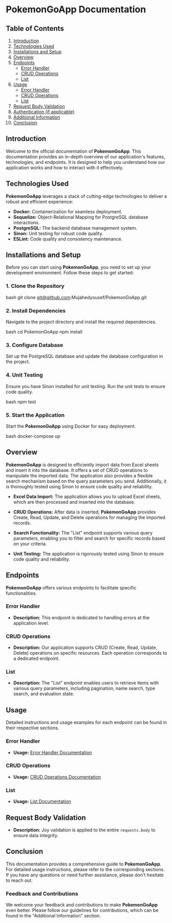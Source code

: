 # PokemonGoApp Documentation

## Table of Contents
1. [Introduction](#introduction)
2. [Technologies Used](#technologies-used)
3. [Installations and Setup](#installations-and-setup)
4. [Overview](#overview)
5. [Endpoints](#endpoints)
   - [Error Handler](#error-handler)
   - [CRUD Operations](#crud-operations)
   - [List](#list)
6. [Usage](#usage)
   - [Error Handler](#usage-error-handler)
   - [CRUD Operations](#usage-crud-operations)
   - [List](#usage-list)
7. [Request Body Validation](#request-body-validation)
8. [Authentication (if applicable)](#authentication)
9. [Additional Information](#additional-information)
10. [Conclusion](#conclusion)

## Introduction
Welcome to the official documentation of **PokemonGoApp**. This documentation provides an in-depth overview of our application's features, technologies, and endpoints. It is designed to help you understand how our application works and how to interact with it effectively.

## Technologies Used
**PokemonGoApp** leverages a stack of cutting-edge technologies to deliver a robust and efficient experience:

- **Docker:** Containerization for seamless deployment.
- **Sequelize:** Object-Relational Mapping for PostgreSQL database interactions.
- **PostgreSQL:** The backend database management system.
- **Sinon:** Unit testing for robust code quality.
- **ESLint:** Code quality and consistency maintenance.

## Installations and Setup
Before you can start using **PokemonGoApp**, you need to set up your development environment. Follow these steps to get started:

### 1. Clone the Repository
bash
git clone git@github.com:Mujahedyousef/PokemonGoApp.git


### 2. Install Dependencies
Navigate to the project directory and install the required dependencies.

bash
cd PokemonGoApp
npm install


### 3. Configure Database
Set up the PostgreSQL database and update the database configuration in the project.

### 4. Unit Testing
Ensure you have Sinon installed for unit testing. Run the unit tests to ensure code quality.

bash
npm test


### 5. Start the Application
Start the **PokemonGoApp** using Docker for easy deployment.

bash
docker-compose up


## Overview
**PokemonGoApp** is designed to efficiently import data from Excel sheets and insert it into the database. It offers a set of CRUD operations to manipulate the imported data. The application also provides a flexible search mechanism based on the query parameters you send. Additionally, it is thoroughly tested using Sinon to ensure code quality and reliability.

- **Excel Data Import:** The application allows you to upload Excel sheets, which are then processed and inserted into the database.

- **CRUD Operations:** After data is inserted, **PokemonGoApp** provides Create, Read, Update, and Delete operations for managing the imported records.

- **Search Functionality:** The "List" endpoint supports various query parameters, enabling you to filter and search for specific records based on your criteria.

- **Unit Testing:** The application is rigorously tested using Sinon to ensure code quality and reliability.

## Endpoints
**PokemonGoApp** offers various endpoints to facilitate specific functionalities.

### Error Handler
- **Description:** This endpoint is dedicated to handling errors at the application level.

### CRUD Operations
- **Description:** Our application supports CRUD (Create, Read, Update, Delete) operations on specific resources. Each operation corresponds to a dedicated endpoint.

### List
- **Description:** The "List" endpoint enables users to retrieve items with various query parameters, including pagination, name search, type search, and evaluation state.

## Usage
Detailed instructions and usage examples for each endpoint can be found in their respective sections.

### Error Handler
- **Usage:** [Error Handler Documentation](#usage-error-handler)

### CRUD Operations
- **Usage:** [CRUD Operations Documentation](#usage-crud-operations)

### List
- **Usage:** [List Documentation](#usage-list)

## Request Body Validation
- **Description:** Joy validation is applied to the entire `requests.body` to ensure data integrity.

## Conclusion
This documentation provides a comprehensive guide to **PokemonGoApp**. For detailed usage instructions, please refer to the corresponding sections. If you have any questions or need further assistance, please don't hesitate to reach out.

### Feedback and Contributions
We welcome your feedback and contributions to make **PokemonGoApp** even better. Please follow our guidelines for contributions, which can be found in the "Additional Information" section.
